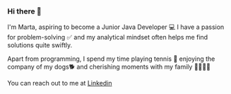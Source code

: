 ### Hi there 👋
I'm Marta, aspiring to become a Junior Java Developer :computer: 
I have a passion for problem-solving :white_check_mark: 
and my analytical mindset often helps me find solutions quite swiftly.

Apart from programming, I spend my time playing tennis :tennis: enjoying the company of my dogs:dog2: and cherishing moments with my family :family_man_woman_girl_boy:

You can reach out to me at [Linkedin](www.linkedin.com/in/marta-kozdroj/)

